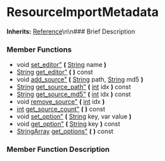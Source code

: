 #  ResourceImportMetadata  
**Inherits:** [Reference](class_reference)\\n\\n###  Brief Description  

###  Member Functions 
  * void [set_editor"](#set_editor) **(** [String](class_string) name  **)**
  * [String](class_string) [get_editor"](#get_editor) **(** **)** const
  * void [add_source"](#add_source) **(** [String](class_string) path, [String](class_string) md5  **)**
  * [String](class_string) [get_source_path"](#get_source_path) **(** [int](class_int) idx  **)** const
  * [String](class_string) [get_source_md5"](#get_source_md5) **(** [int](class_int) idx  **)** const
  * void [remove_source"](#remove_source) **(** [int](class_int) idx  **)**
  * [int](class_int) [get_source_count"](#get_source_count) **(** **)** const
  * void [set_option"](#set_option) **(** [String](class_string) key, var value  **)**
  * void [get_option"](#get_option) **(** [String](class_string) key  **)** const
  * [StringArray](class_stringarray) [get_options"](#get_options) **(** **)** const
###  Member Function Description  
